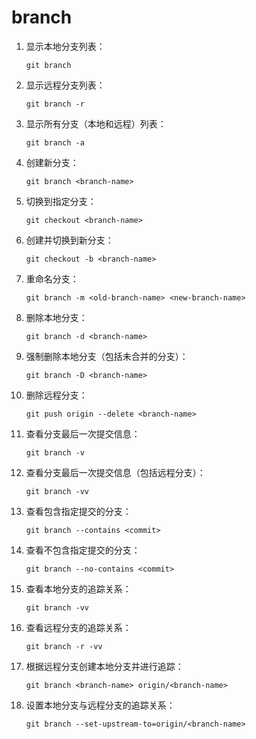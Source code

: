 # branch

1. 显示本地分支列表：
   ```
   git branch
   ```

2. 显示远程分支列表：
   ```
   git branch -r
   ```

3. 显示所有分支（本地和远程）列表：
   ```
   git branch -a
   ```

4. 创建新分支：
   ```
   git branch <branch-name>
   ```

5. 切换到指定分支：
   ```
   git checkout <branch-name>
   ```

6. 创建并切换到新分支：
   ```
   git checkout -b <branch-name>
   ```

7. 重命名分支：
   ```
   git branch -m <old-branch-name> <new-branch-name>
   ```

8. 删除本地分支：
   ```
   git branch -d <branch-name>
   ```

9. 强制删除本地分支（包括未合并的分支）：
   ```
   git branch -D <branch-name>
   ```

10. 删除远程分支：
    ```
    git push origin --delete <branch-name>
    ```

11. 查看分支最后一次提交信息：
    ```
    git branch -v
    ```

12. 查看分支最后一次提交信息（包括远程分支）：
    ```
    git branch -vv
    ```

13. 查看包含指定提交的分支：
    ```
    git branch --contains <commit>
    ```

14. 查看不包含指定提交的分支：
    ```
    git branch --no-contains <commit>
    ```

15. 查看本地分支的追踪关系：
    ```
    git branch -vv
    ```

16. 查看远程分支的追踪关系：
    ```
    git branch -r -vv
    ```

17. 根据远程分支创建本地分支并进行追踪：
    ```
    git branch <branch-name> origin/<branch-name>
    ```

18. 设置本地分支与远程分支的追踪关系：
    ```
    git branch --set-upstream-to=origin/<branch-name>
    ```
